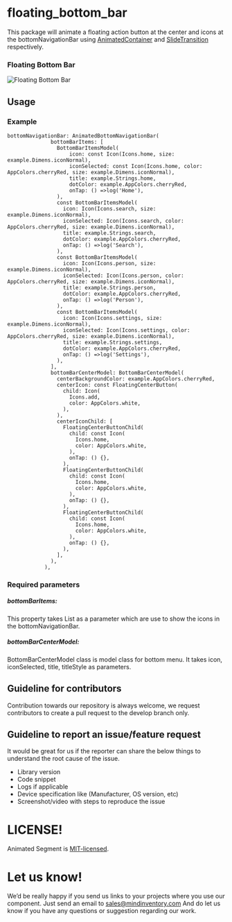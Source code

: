 # floating_bottom_bar


This package will animate a floating action button at the center and icons at the bottomNavigationBar using [AnimatedContainer](https://api.flutter.dev/flutter/widgets/AnimatedContainer-class.html) and [SlideTransition](https://api.flutter.dev/flutter/widgets/SlideTransition-class.html) respectively.


### Floating Bottom Bar
![Floating Bottom Bar](https://github.com/mi-ghanshyam/floating_bottom_bar/blob/master/assets/gif/floating_bottom_bar.gif)


## Usage

### Example
    bottomNavigationBar: AnimatedBottomNavigationBar(
                  bottomBarItems: [
                    BottomBarItemsModel(
                        icon: const Icon(Icons.home, size: example.Dimens.iconNormal),
                        iconSelected: const Icon(Icons.home, color: AppColors.cherryRed, size: example.Dimens.iconNormal),
                        title: example.Strings.home,
                        dotColor: example.AppColors.cherryRed,
                        onTap: () =>log('Home'),
                    ),
                    const BottomBarItemsModel(
                      icon: Icon(Icons.search, size: example.Dimens.iconNormal),
                      iconSelected: Icon(Icons.search, color: AppColors.cherryRed, size: example.Dimens.iconNormal),
                      title: example.Strings.search,
                      dotColor: example.AppColors.cherryRed,
                      onTap: () =>log('Search'),
                    ),
                    const BottomBarItemsModel(
                      icon: Icon(Icons.person, size: example.Dimens.iconNormal),
                      iconSelected: Icon(Icons.person, color: AppColors.cherryRed, size: example.Dimens.iconNormal),
                      title: example.Strings.person,
                      dotColor: example.AppColors.cherryRed,
                      onTap: () =>log('Person'),
                    ),
                    const BottomBarItemsModel(
                      icon: Icon(Icons.settings, size: example.Dimens.iconNormal),
                      iconSelected: Icon(Icons.settings, color: AppColors.cherryRed, size: example.Dimens.iconNormal),
                      title: example.Strings.settings,
                      dotColor: example.AppColors.cherryRed,
                      onTap: () =>log('Settings'),
                    ),
                  ],
                  bottomBarCenterModel: BottomBarCenterModel(
                    centerBackgroundColor: example.AppColors.cherryRed,
                    centerIcon: const FloatingCenterButton(
                      child: Icon(
                        Icons.add,
                        color: AppColors.white,
                      ),
                    ),
                    centerIconChild: [
                      FloatingCenterButtonChild(
                        child: const Icon(
                          Icons.home,
                          color: AppColors.white,
                        ),
                        onTap: () {},
                      ),
                      FloatingCenterButtonChild(
                        child: const Icon(
                          Icons.home,
                          color: AppColors.white,
                        ),
                        onTap: () {},
                      ),
                      FloatingCenterButtonChild(
                        child: const Icon(
                          Icons.home,
                          color: AppColors.white,
                        ),
                        onTap: () {},
                      ),
                    ],
                  ),
                ),

### Required parameters

##### bottomBarItems:
This property takes List<BottomBarItemsModel> as a parameter which are use to show the icons in the bottomNavigationBar.

##### bottomBarCenterModel:
BottomBarCenterModel class is model class for bottom menu. It takes icon, iconSelected, title, titleStyle as parameters.

## Guideline for contributors
Contribution towards our repository is always welcome, we request contributors to create a pull request to the develop branch only.

## Guideline to report an issue/feature request
It would be great for us if the reporter can share the below things to understand the root cause of the issue.
- Library version
- Code snippet
- Logs if applicable
- Device specification like (Manufacturer, OS version, etc)
- Screenshot/video with steps to reproduce the issue

# LICENSE!
Animated Segment is [MIT-licensed](https://github.com/Mindinventory/animated_segment/blob/master/LICENSE "MIT-licensed").

# Let us know!
We’d be really happy if you send us links to your projects where you use our component. Just send an email to sales@mindinventory.com And do let us know if you have any questions or suggestion regarding our work.
